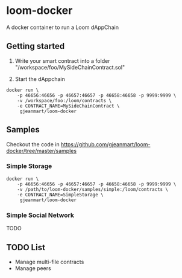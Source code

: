# loom-docker

A docker container to run a Loom dAppChain

## Getting started

1. Write your smart contract into a folder "/workspace/foo/MySideChainContract.sol"

2. Start the dAppchain
```
docker run \ 
    -p 46656:46656 -p 46657:46657 -p 46658:46658 -p 9999:9999 \
    -v /workspace/foo:/loom/contracts \
    -e CONTRACT_NAME=MySideChainContract \
     gjeanmart/loom-docker
```


## Samples

Checkout the code in https://github.com/gjeanmart/loom-docker/tree/master/samples

### Simple Storage

```
docker run \ 
    -p 46656:46656 -p 46657:46657 -p 46658:46658 -p 9999:9999 \
    -v /path/to/loom-docker/samples/simple:/loom/contracts \
    -e CONTRACT_NAME=SimpleStorage \
     gjeanmart/loom-docker
```


### Simple Social Network
TODO



## TODO List

- Manage multi-file contracts
- Manage peers
